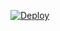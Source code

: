 [![Deploy](https://www.herokucdn.com/deploy/button.svg)](https://heroku.com/deploy?template=https://github.com/Thanusara/MyVc)

